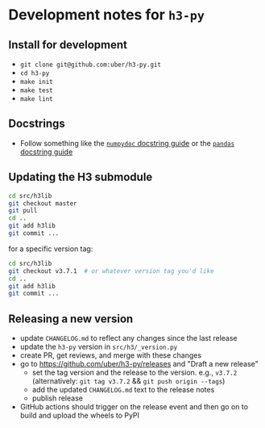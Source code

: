 # Development notes for `h3-py`

## Install for development

- `git clone git@github.com:uber/h3-py.git`
- `cd h3-py`
- `make init`
- `make test`
- `make lint`


## Docstrings

- Follow something like the [`numpydoc` docstring guide](https://numpydoc.readthedocs.io/en/latest/format.html)
  or the [`pandas` docstring guide](https://python-sprints.github.io/pandas/guide/pandas_docstring.html)

## Updating the H3 submodule

```sh
cd src/h3lib
git checkout master
git pull
cd ..
git add h3lib
git commit ...
```

for a specific version tag:

```sh
cd src/h3lib
git checkout v3.7.1  # or whatever version tag you'd like
cd ..
git add h3lib
git commit ...
```

## Releasing a new version

- update `CHANGELOG.md` to reflect any changes since the last release
- update the `h3-py` version in `src/h3/_version.py`
- create PR, get reviews, and merge with these changes
- go to https://github.com/uber/h3-py/releases and "Draft a new release"
    - set the tag version and the release to the version. e.g., `v3.7.2`
      (alternatively: `git tag v3.7.2` && `git push origin --tags`)
    - add the updated `CHANGELOG.md` text to the release notes
    - publish release
- GitHub actions should trigger on the release event and then go on to build
  and upload the wheels to PyPI
